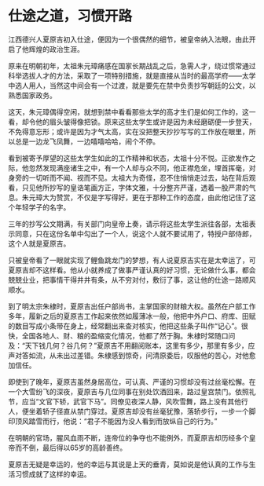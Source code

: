 # 仕途之道，习惯开路

江西德兴人夏原吉初入仕途，便因为一个很偶然的细节，被皇帝纳入法眼，由此开启了他辉煌的政治生涯。 

原来在明朝初年，太祖朱元璋痛感在国家长期战乱之后，急需人才，绕过惯常通过科举选拔人才的方法，采取了一项特别措施，就是直接从当时的最高学府——太学中选人用人，当然这中间会有一个过渡，就是要先在禁中负责抄写朝廷的公文，以熟悉国家政务。 

这天，朱元璋偶得空闲，就想到禁中看看那些太学的高才生们是如何工作的，这一看，却令他的眉头皱得像把锁。原来这些太学生或许是因为未经磨砺便一步登天，不免得意忘形；或许是因为才气太高，实在没把整天抄抄写写的工作放在眼里，所以总是一边龙飞凤舞，一边嘻嘻哈哈，闹个不停。 

看到被寄予厚望的这些太学生如此的工作精神和状态，太祖十分不悦。正欲发作之际，他忽然发现满座诸生之中，有一个人却与众不同，他正襟危坐，埋首挥毫，对身旁的一切听而不闻、视而不见。太祖大为奇怪，忍不住悄悄走过去，站在背后观看，只见他所抄写的皇诰笔画方正，字体文雅，十分整齐严谨，透着一股严肃的气息。朱元璋大为赞赏，不仅是字写得好，更在于那种工作的态度，由此他记住了这个年轻学子的名字。 

三年的抄写公文期满，有关部门向皇帝上奏，请示将这些太学生派往各部，太祖表示同意，只在这份名单中勾出了一个人，说这个人就不要试用了，特授户部侍郎，这个人就是夏原吉。 

只被皇帝看了一眼就实现了鲤鱼跳龙门的梦想，有人说夏原吉实在是太幸运了，可夏原吉却不这样看。他从小就养成了做事严谨认真的好习惯，无论做什么事，都会兢兢业业，把事情干得井井有条，从不穷对付，敷衍了事，这让他的仕途一路顺风顺水。 

到了明太宗朱棣时，夏原吉出任户部尚书，主掌国家的财粮大权。虽然在户部工作多年，履新之后的夏原吉工作起来依然如履薄冰一般，他把中外户口、府库、田赋的数目写成小条带在身上，经常翻出来查对核实，他把这些条子叫作“记心”。很快，全国各地人、财、粮的盈缩变化情况，他都了然于胸。朱棣时常随口问及：“天下钱几何？谷几何？”夏原吉不用翻阅账本，这里有多少，那里有多少，应声对答如流，从未出过差错。朱棣感到惊奇，问清原委后，叹服他的苦心，对他愈加信任。 

即使到了晚年，夏原吉虽然身居高位，可认真、严谨的习惯却没有过丝毫松懈。在一个大雪纷飞的深夜，夏原吉与几位同事在别处饮酒回来，路过皇宫禁门。依照礼节，应当“文官下轿，武官下马”。同僚见夜深人静，风吹雪舞，路上没有其他行人，便坐着轿子径直从禁门穿过。夏原吉却没有丝毫犹豫，落轿步行，一步一个脚印顶风踏雪而行，他说：“君子不能因为没人看到而放纵自己的行为。” 

在明朝的官场，腥风血雨不断，连帝位的争夺也不能例外，而夏原吉却历经多个皇帝而不倒，最后得以65岁的高龄善终。 

夏原吉无疑是幸运的，他的幸运与其说是上天的垂青，莫如说是他认真的工作与生活习惯成就了这样的幸运。